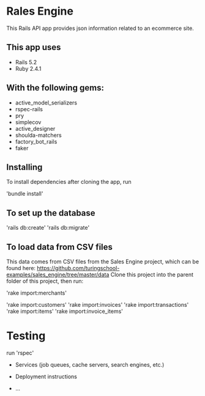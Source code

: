 # Rales Engine

This Rails API app provides json information related to an ecommerce site. 

## This app uses
* Rails 5.2
* Ruby 2.4.1

## With the following gems:
* active_model_serializers
* rspec-rails
* pry
* simplecov
* active_designer
* shoulda-matchers
* factory_bot_rails
* faker

## Installing
To install dependencies after cloning the app, run

'bundle install'

## To set up the database

'rails db:create'
'rails db:migrate'

## To load data from CSV files
This data comes from CSV files from the Sales Engine project, which can be found here: https://github.com/turingschool-examples/sales_engine/tree/master/data
Clone this project into the parent folder of this project, then run:

'rake import:merchants'

'rake import:customers'
'rake import:invoices'
'rake import:transactions'
'rake import:items'
'rake import:invoice_items'

# Testing

run 'rspec'

* Services (job queues, cache servers, search engines, etc.)

* Deployment instructions

* ...
